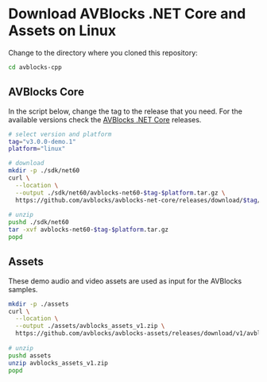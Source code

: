 # Download AVBlocks .NET Core and Assets on Linux

Change to the directory where you cloned this repository:

```bash
cd avblocks-cpp
```

## AVBlocks Core

In the script below, change the tag to the release that you need. For the available versions check the [AVBlocks .NET Core](https://github.com/avblocks/avblocks-net-core/releases) releases.   

```bash
# select version and platform
tag="v3.0.0-demo.1"
platform="linux"

# download
mkdir -p ./sdk/net60
curl \
  --location \
  --output ./sdk/net60/avblocks-net60-$tag-$platform.tar.gz \
  https://github.com/avblocks/avblocks-net-core/releases/download/$tag/avblocks-net60-$tag-$platform.tar.gz
  
# unzip
pushd ./sdk/net60
tar -xvf avblocks-net60-$tag-$platform.tar.gz
popd
```

## Assets

These demo audio and video assets are used as input for the AVBlocks samples.

```bash
mkdir -p ./assets
curl \
  --location \
  --output ./assets/avblocks_assets_v1.zip \
  https://github.com/avblocks/avblocks-assets/releases/download/v1/avblocks_assets_v1.zip
  
# unzip
pushd assets
unzip avblocks_assets_v1.zip
popd
```

